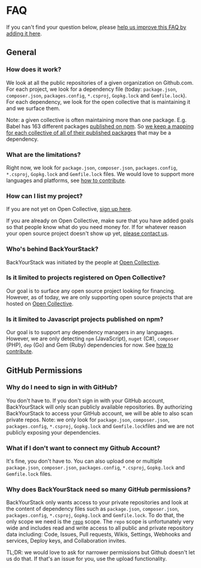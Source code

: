 # FAQ

If you can't find your question below, please [help us improve this FAQ by adding it here](https://github.com/backyourstack/backyourstack/blob/master/FAQ.md).

## General

### How does it work?

We look at all the public repositories of a given organization on Github.com. For each project, we look for a dependency file (today: `package.json`, `composer.json`, `packages.config`, `*.csproj`, `Gopkg.lock` and `Gemfile.lock`). For each dependency, we look for the open collective that is maintaining it and we surface them.

Note: a given collective is often maintaining more than one package. E.g. Babel has 163 different packages [published on npm](https://www.npmjs.com/search?q=%40babel). So [we keep a mapping for each collective of all of their published packages](https://github.com/backyourstack/backyourstack/blob/main/src/data/projects.json#L623-L1380) that may be a dependency.

### What are the limitations?

Right now, we look for `package.json`, `composer.json`, `packages.config`, `*.csproj`, `Gopkg.lock` and `Gemfile.lock` files. We would love to support more languages and platforms, see [how to contribute](https://backyourstack.com/contributing).

### How can I list my project?

If you are not yet on Open Collective, [sign up here](https://opencollective.com/opensource/apply).

If you are already on Open Collective, make sure that you have added goals so that people know what do you need money for.
If for whatever reason your open source project doesn't show up yet, [please contact us](mailto:support@opencollective.com).

### Who's behind BackYourStack?

BackYourStack was initiated by the people at [Open Collective](https://opencollective.com).

### Is it limited to projects registered on Open Collective?

Our goal is to surface any open source project looking for financing. However, as of today, we are only supporting open source projects that are hosted on [Open Collective](https://opencollective.com/opensource).

### Is it limited to Javascript projects published on npm?

Our goal is to support any dependency managers in any languages. However, we are only detecting `npm` (JavaScript), `nuget` (C#), `composer` (PHP), `dep` (Go) and Gem (Ruby) dependencies for now. See [how to contribute](https://backyourstack.com/contributing).

## GitHub Permissions

### Why do I need to sign in with GitHub?

You don't have to. If you don't sign in with your GitHub account, BackYourStack will only scan publicly available repositories. By authorizing BackYourStack to access your GitHub account, we will be able to also scan private repos. Note: we only look for `package.json`, `composer.json`, `packages.config`, `*.csproj`, `Gopkg.lock` and `Gemfile.lock`files and we are not publicly exposing your dependencies.

### What if I don't want to connect my Github Account?

It's fine, you don't have to. You can also upload one or multiple `package.json`, `composer.json`, `packages.config`, `*.csproj`, `Gopkg.lock` and `Gemfile.lock` files.

### Why does BackYourStack need so many GitHub permissions?

BackYourStack only wants access to your private repositories and look at the content of dependency files such as `package.json`, `composer.json`, `packages.config`, `*.csproj`, `Gopkg.lock` and `Gemfile.lock`. To do that, the only scope we need is the [`repo`](https://developer.github.com/apps/building-oauth-apps/understanding-scopes-for-oauth-apps/#available-scopes) scope. The `repo` scope is unfortunately very wide and includes read and write access to all public and private repository data including: Code, Issues, Pull requests, Wikis, Settings, Webhooks and services, Deploy keys, and Collaboration invites.

TL;DR: we would love to ask for narrower permissions but Github doesn't let us do that. If that's an issue for you, use the upload functionality.

